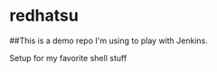 # redhatsu

##This is a demo repo I'm using to play with Jenkins. 

Setup for my favorite shell stuff
